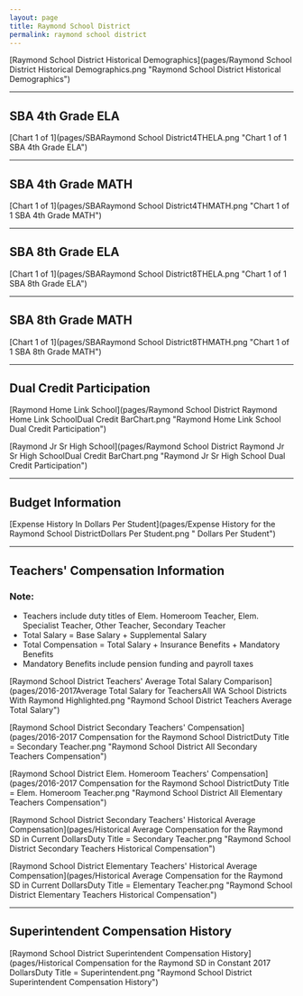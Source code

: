 ```yaml
---
layout: page
title: Raymond School District
permalink: raymond school district
---
```



[Raymond School District Historical Demographics](pages/Raymond School District Historical Demographics.png "Raymond School District Historical Demographics")

___

## SBA 4th Grade ELA

[Chart 1 of 1](pages/SBARaymond School District4THELA.png "Chart 1 of 1 SBA 4th Grade ELA")


___

## SBA 4th Grade MATH

[Chart 1 of 1](pages/SBARaymond School District4THMATH.png "Chart 1 of 1 SBA 4th Grade MATH")


___

## SBA 8th Grade ELA

[Chart 1 of 1](pages/SBARaymond School District8THELA.png "Chart 1 of 1 SBA 8th Grade ELA")


___

## SBA 8th Grade MATH

[Chart 1 of 1](pages/SBARaymond School District8THMATH.png "Chart 1 of 1 SBA 8th Grade MATH")


___

## Dual Credit Participation

[Raymond Home Link School](pages/Raymond School District Raymond Home Link SchoolDual Credit BarChart.png "Raymond Home Link School Dual Credit Participation")

[Raymond Jr Sr High School](pages/Raymond School District Raymond Jr Sr High SchoolDual Credit BarChart.png "Raymond Jr Sr High School Dual Credit Participation")


___

## Budget Information

[Expense History In Dollars Per Student](pages/Expense History for the Raymond School DistrictDollars Per Student.png " Dollars Per Student")


___

## Teachers' Compensation Information
### Note:
- Teachers include duty titles of Elem. Homeroom Teacher, Elem. Specialist Teacher, Other Teacher, Secondary Teacher
- Total Salary = Base Salary + Supplemental Salary
- Total Compensation = Total Salary + Insurance Benefits + Mandatory Benefits
- Mandatory Benefits include pension funding and payroll taxes

[Raymond School District Teachers' Average Total Salary Comparison](pages/2016-2017Average Total Salary for TeachersAll WA School Districts With Raymond Highlighted.png "Raymond School District Teachers Average Total Salary")

[Raymond School District Secondary Teachers' Compensation](pages/2016-2017 Compensation for the Raymond School DistrictDuty Title = Secondary Teacher.png "Raymond School District All Secondary Teachers Compensation")

[Raymond School District Elem. Homeroom Teachers' Compensation](pages/2016-2017 Compensation for the Raymond School DistrictDuty Title = Elem. Homeroom Teacher.png "Raymond School District All Elementary Teachers Compensation")

[Raymond School District Secondary Teachers' Historical Average Compensation](pages/Historical Average Compensation for the Raymond SD in Current DollarsDuty Title = Secondary Teacher.png "Raymond School District Secondary Teachers Historical Compensation")

[Raymond School District Elementary Teachers' Historical Average Compensation](pages/Historical Average Compensation for the Raymond SD in Current DollarsDuty Title = Elementary Teacher.png "Raymond School District Elementary Teachers Historical Compensation")


___

## Superintendent Compensation History

[Raymond School District Superintendent Compensation History](pages/Historical Compensation for the Raymond SD in Constant 2017 DollarsDuty Title = Superintendent.png "Raymond School District Superintendent Compensation History")

